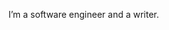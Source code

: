 I’m a software engineer and a writer.

<!-- ------- -->

<!-- 📕 **Latest Blog Posts** -->
<!-- BLOG-POST-LIST:START -->

<!-- BLOG-POST-LIST:END -->

<!-- ------- -->

<!-- 📊 **Weekly development breakdown** -->
<!--START_SECTION:waka-->

<!--END_SECTION:waka-->
